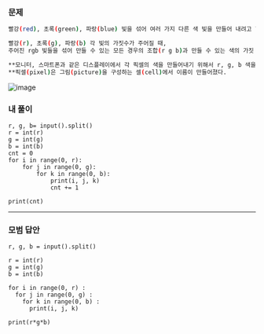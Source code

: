 ### 문제 
```sh
빨강(red), 초록(green), 파랑(blue) 빛을 섞어 여러 가지 다른 색 빛을 만들어 내려고 한다.

빨강(r), 초록(g), 파랑(b) 각 빛의 가짓수가 주어질 때,
주어진 rgb 빛들을 섞어 만들 수 있는 모든 경우의 조합(r g b)과 만들 수 있는 색의 가짓 수를 계산해보자.  

**모니터, 스마트폰과 같은 디스플레이에서 각 픽셀의 색을 만들어내기 위해서 r, g, b 색을 조합할 수 있다.
**픽셀(pixel)은 그림(picture)을 구성하는 셀(cell)에서 이름이 만들어졌다.
```
![image](https://user-images.githubusercontent.com/58898466/149460782-a53ffc3a-b927-4bb5-abb1-2dcb1f0bdac1.png)

### 내 풀이
~~~
r, g, b= input().split()
r = int(r)
g = int(g)
b = int(b)
cnt = 0
for i in range(0, r): 
    for j in range(0, g):
        for k in range(0, b): 
            print(i, j, k)
            cnt += 1

print(cnt)
~~~

***
### 모범 답안
~~~
r, g, b = input().split()

r = int(r)
g = int(g)
b = int(b)

for i in range(0, r) :
  for j in range(0, g) :
    for k in range(0, b) :
      print(i, j, k)

print(r*g*b)
~~~

